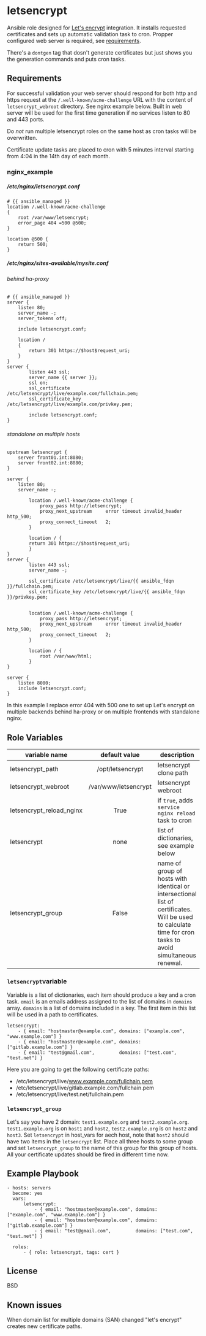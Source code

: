 letsencrypt
=========

Ansible role designed for [Let's encrypt](https://letsencrypt.org/) integration. It installs requested certificates and sets up automatic validation task to cron. Propper configured web server is required, see [requirements](#requirements).

There's a ```dontgen``` tag that dosn't generate certificates but just shows you the generation commands and puts cron tasks.

Requirements
------------

For successful validation your web server should respond for both http and https request at the ```/.well-known/acme-challenge``` URL with the content of ```letsencrypt_webroot``` directory. See nginx example below. Built in web server will be used for the first time generation if no services listen to 80 and 443 ports.

Do _not_ run multiple letsencrypt roles on the same host as cron tasks will be overwritten.

Certificate update tasks are placed to cron with 5 minutes interval starting from 4:04 in the 14th day of each month.

### nginx_example

##### /etc/nginx/letsencrypt.conf

```
# {{ ansible_managed }}
location /.well-known/acme-challenge
{
    root /var/www/letsencrypt;
    error_page 404 =500 @500;
}

location @500 {
    return 500;
}
```

##### /etc/nginx/sites-available/mysite.conf

###### behind ha-proxy

```
# {{ ansible_managed }}
server {
    listen 80;
    server_name -;
    server_tokens off;

    include letsencrypt.conf;

    location /
    {
        return 301 https://$host$request_uri;
    }
}
server {
        listen 443 ssl;
        server_name {{ server }};
        ssl on;
        ssl_certificate     /etc/letsencrypt/live/example.com/fullchain.pem;
        ssl_certificate_key /etc/letsencrypt/live/example.com/privkey.pem;

        include letsencrypt.conf;
}
```

###### standalone on multiple hosts

```
upstream letsencrypt {
    server front01.int:8080;
    server front02.int:8080;
}

server {
    listen 80;
    server_name -;

        location /.well-known/acme-challenge {
            proxy_pass http://letsencrypt;
            proxy_next_upstream     error timeout invalid_header http_500;
            proxy_connect_timeout   2;
        }

        location / {
        return 301 https://$host$request_uri;
        }
}
server {
        listen 443 ssl;
        server_name -;

        ssl_certificate /etc/letsencrypt/live/{{ ansible_fdqn }}/fullchain.pem;
        ssl_certificate_key /etc/letsencrypt/live/{{ ansible_fdqn }}/privkey.pem;


        location /.well-known/acme-challenge {
            proxy_pass http://letsencrypt;
            proxy_next_upstream     error timeout invalid_header http_500;
            proxy_connect_timeout   2;
        }

        location / {
            root /var/www/html;
        }
}

server {
    listen 8080;
    include letsencrypt.conf;
}
```

In this example I replace error 404 with 500 one to set up Let's encrypt on multiple backends behind ha-proxy or on multiple frontends with standalone nginx.

Role Variables
--------------

| variable name | default value | description |
|---------------|:-------------:|-------------|
| letsencrypt_path| /opt/letsencrypt | letsencrypt clone path |
| letsencrypt_webroot| /var/www/letsencrypt| letsencrypt webroot |
| letsencrypt_reload_nginx| True | if ```true```, adds ```service nginx reload``` task to cron|
| letsencrypt | none | list of dictionaries, see example below |
|letsencrypt_group|False|name of group of hosts with identical or intersectional list of certificates. Will be used to calculate time for cron tasks to avoid simultaneous renewal.

### ```letsencrypt```variable

Variable is a list of dictionaries, each item should produce a key and a cron task.
```email``` is an emails address assigned to the list of domains in ```domains``` array.
```domains``` is a list of domains included in a key. The first item in this list will be used in a path to certificates.

```
letsencrypt:
    - { email: "hostmaster@example.com", domains: ["example.com", "www.example.com"] }
    - { email: "hostmaster@example.com", domains: ["gitlab.example.com"] }
    - { email: "test@gmail.com",         domains: ["test.com", "test.net"] }
```

Here you are going to get the following certificate paths:

- /etc/letsencrypt/live/www.example.com/fullchain.pem
- /etc/letsencrypt/live/gitlab.example.com/fullchain.pem
- /etc/letsencrypt/live/test.net/fullchain.pem

### ```letsencrypt_group```

Let's say you have 2 domain: ```test1.example.org``` and ```test2.example.org```. ```test1.example.org``` is on ```host1``` and ```host2```, ```test2.example.org``` is on ```host2``` and ```host3```. Set ```letsencrypt``` in host_vars for aech host, note that ```host2``` should have two items in the ```letsencrypt``` list. Place all three hosts to some group and set ```letsencrypt_group``` to the name of this group for this group of hosts. All your certificate updates should be fired in different time now.

Example Playbook
----------------

```
- hosts: servers
  become: yes
  vars:
      letsencrypt:
          - { email: "hostmaster@example.com", domains: ["example.com", "www.example.com"] }
          - { email: "hostmaster@example.com", domains: ["gitlab.example.com"] }
          - { email: "test@gmail.com",         domains: ["test.com", "test.net"] }

  roles:
      - { role: letsencrypt, tags: cert }

```

License
-------

BSD

Known issues
------------

When domain list for multiple domains (SAN) changed "let's encrypt" creates new certificate paths.

